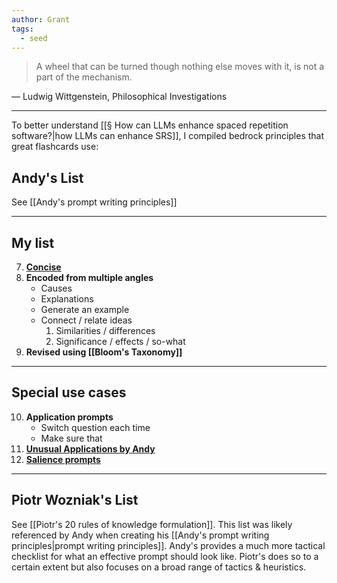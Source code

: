 ```yaml
---
author: Grant
tags:
  - seed
---
```

>A wheel that can be turned though nothing else moves with it, is not a part of the mechanism.

— Ludwig Wittgenstein, Philosophical Investigations

---
To better understand [[§ How can LLMs enhance spaced repetition software?|how LLMs can enhance SRS]], I compiled bedrock principles that great flashcards use:

## Andy's List
See [[Andy's prompt writing principles]]

---
## My list
7. **[Concise](https://notes.andymatuschak.org/z9vSQjkBVL6dCVC6QhCu4Br)**
8. **Encoded from multiple angles**
	- Causes
	- Explanations
	- Generate an example
	- Connect / relate ideas
		1. Similarities / differences
		2. Significance / effects / so-what
9. **Revised using [[Bloom's Taxonomy]]**

---
## Special use cases
10. **Application prompts**
	- Switch question each time
	- Make sure that 
11. **[Unusual Applications by Andy](https://notes.andymatuschak.org/z8v56RCUFx6Zp6sBG6mTL95)**
12. **[Salience prompts](https://notes.andymatuschak.org/zF8pCkzLVarNsaFyBxF9Aib)**

---
## Piotr Wozniak's List
See [[Piotr's 20 rules of knowledge formulation]]. This list was likely referenced by Andy when creating his [[Andy's prompt writing principles|prompt writing principles]]. Andy's provides a much more tactical checklist for what an effective prompt should look like. Piotr's does so to a certain extent but also focuses on a broad range of tactics & heuristics.